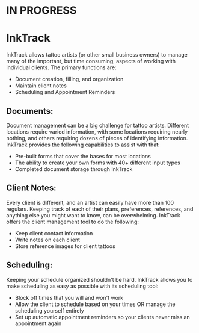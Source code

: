 # **IN PROGRESS**

# InkTrack

InkTrack allows tattoo artists (or other small business owners) to manage many of the important, but time consuming, aspects of working with individual clients. The primary functions are:
- Document creation, filling, and organization
- Maintain client notes
- Scheduling and Appointment Reminders

## Documents:

Document management can be a big challenge for tattoo artists. Different locations require varied information, with some locations requiring nearly nothing, and others requiring dozens of pieces of identifying information. InkTrack provides the following capabilities to assist with that:
- Pre-built forms that cover the bases for most locations
- The ability to create your own forms with 40+ different input types
- Completed document storage through InkTrack

## Client Notes:

Every client is different, and an artist can easily have more than 100 regulars. Keeping track of each of their plans, preferences, references, and anything else you might want to know, can be overwhelming. InkTrack offers the client management tool to do the following:
- Keep client contact information
- Write notes on each client
- Store reference images for client tattoos

## Scheduling:

Keeping your schedule organized shouldn't be hard. InkTrack allows you to make scheduling as easy as possible with its scheduling tool:
- Block off times that you will and won't work
- Allow the client to schedule based on your times OR manage the scheduling yourself entirely
- Set up automatic appointment reminders so your clients never miss an appointment again



